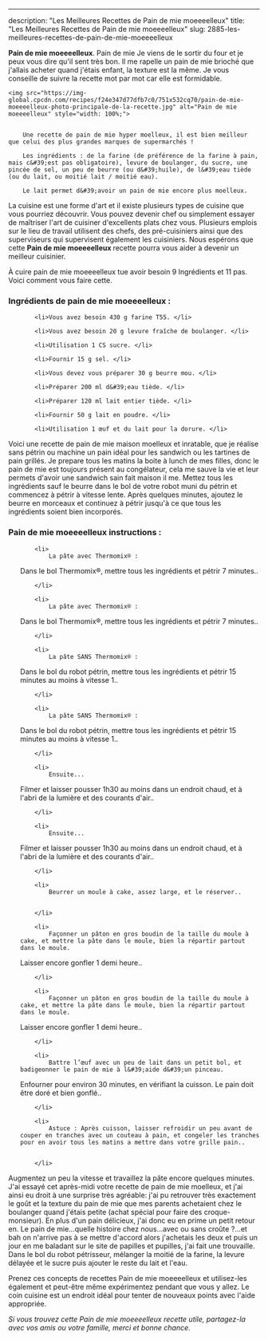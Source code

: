 ---
description: "Les Meilleures Recettes de Pain de mie moeeeelleux"
title: "Les Meilleures Recettes de Pain de mie moeeeelleux"
slug: 2885-les-meilleures-recettes-de-pain-de-mie-moeeeelleux

<p>
	<strong>Pain de mie moeeeelleux</strong>. 
	Pain de mie Je viens de le sortir du four et je peux vous dire qu&#39;il sent très bon. Il me rapelle un pain de mie brioché que j&#39;allais acheter quand j&#39;étais enfant, la texture est la même. Je vous conseille de suivre la recette mot par mot car elle est formidable.
</p>
<p>
	
	<img src="https://img-global.cpcdn.com/recipes/f24e347d77dfb7c0/751x532cq70/pain-de-mie-moeeeelleux-photo-principale-de-la-recette.jpg" alt="Pain de mie moeeeelleux" style="width: 100%;">
	
	
		Une recette de pain de mie hyper moelleux, il est bien meilleur que celui des plus grandes marques de supermarchés !
	
		Les ingrédients : de la farine (de préférence de la farine à pain, mais c&#39;est pas obligatoire), levure de boulanger, du sucre, une pincée de sel, un peu de beurre (ou d&#39;huile), de l&#39;eau tiède (ou du lait, ou moitié lait / moitié eau).
	
		Le lait permet d&#39;avoir un pain de mie encore plus moelleux.
	
</p>

La cuisine est une forme d'art et il existe plusieurs types de cuisine que vous pourriez découvrir. Vous pouvez devenir chef ou simplement essayer de maîtriser l'art de cuisiner d'excellents plats chez vous. Plusieurs emplois sur le lieu de travail utilisent des chefs, des pré-cuisiniers ainsi que des superviseurs qui supervisent également les cuisiniers. Nous espérons que cette <strong> Pain de mie moeeeelleux </strong> recette pourra vous aider à devenir un meilleur cuisinier.

<!--inarticleads1-->

À cuire pain de mie moeeeelleux tue avoir besoin 9 Ingrédients et 11 pas. Voici comment vous faire cette.

<h3>Ingrédients de pain de mie moeeeelleux :</h3>

<ol>
	
		<li>Vous avez besoin 430 g farine T55. </li>
	
		<li>Vous avez besoin 20 g levure fraîche de boulanger. </li>
	
		<li>Utilisation 1 CS sucre. </li>
	
		<li>Fournir 15 g sel. </li>
	
		<li>Vous devez vous préparer 30 g beurre mou. </li>
	
		<li>Préparer 200 ml d&#39;eau tiède. </li>
	
		<li>Préparer 120 ml lait entier tiède. </li>
	
		<li>Fournir 50 g lait en poudre. </li>
	
		<li>Utilisation 1 œuf et du lait pour la dorure. </li>
	
</ol>

Voici une recette de pain de mie maison moelleux et inratable, que je réalise sans pétrin ou machine un pain idéal pour les sandwich ou les tartines de pain grillés. Je prepare tous les matins la boite à lunch de mes filles, donc le pain de mie est toujours présent au congélateur, cela me sauve la vie et leur permets d&#39;avoir une sandwich sain fait maison il me. Mettez tous les ingrédients sauf le beurre dans le bol de votre robot muni du pétrin et commencez à pétrir à vitesse lente. Après quelques minutes, ajoutez le beurre en morceaux et continuez à pétrir jusqu&#39;à ce que tous les ingrédients soient bien incorporés. 

<!--inarticleads2-->

<h3>Pain de mie moeeeelleux instructions :</h3>

<ol>
	
		<li>
			La pâte avec Thermomix® : 

Dans le bol Thermomix®, mettre tous les ingrédients et pétrir 7 minutes..
			
			
		</li>
	
		<li>
			La pâte avec Thermomix® : 

Dans le bol Thermomix®, mettre tous les ingrédients et pétrir 7 minutes..
			
			
		</li>
	
		<li>
			La pâte SANS Thermomix® :

Dans le bol du robot pétrin, mettre tous les ingrédients et pétrir 15 minutes au moins à vitesse 1..
			
			
		</li>
	
		<li>
			La pâte SANS Thermomix® :

Dans le bol du robot pétrin, mettre tous les ingrédients et pétrir 15 minutes au moins à vitesse 1..
			
			
		</li>
	
		<li>
			Ensuite...

Filmer et laisser pousser 1h30 au moins dans un endroit chaud, et à l&#39;abri de la lumière et des courants d&#39;air..
			
			
		</li>
	
		<li>
			Ensuite...

Filmer et laisser pousser 1h30 au moins dans un endroit chaud, et à l&#39;abri de la lumière et des courants d&#39;air..
			
			
		</li>
	
		<li>
			Beurrer un moule à cake, assez large, et le réserver..
			
			
		</li>
	
		<li>
			Façonner un pâton en gros boudin de la taille du moule à cake, et mettre la pâte dans le moule, bien la répartir partout dans le moule.

Laisser encore gonfler 1 demi heure..
			
			
		</li>
	
		<li>
			Façonner un pâton en gros boudin de la taille du moule à cake, et mettre la pâte dans le moule, bien la répartir partout dans le moule.

Laisser encore gonfler 1 demi heure..
			
			
		</li>
	
		<li>
			Battre l’œuf avec un peu de lait dans un petit bol, et badigeonner le pain de mie à l&#39;aide d&#39;un pinceau.

Enfourner pour environ 30 minutes, en vérifiant la cuisson. Le pain doit être doré et bien gonflé..
			
			
		</li>
	
		<li>
			Astuce : Après cuisson, laisser refroidir un peu avant de couper en tranches avec un couteau à pain, et congeler les tranches pour en avoir tous les matins a mettre dans votre grille pain..
			
			
		</li>
	
</ol>

Augmentez un peu la vitesse et travaillez la pâte encore quelques minutes. J&#39;ai essayé cet après-midi votre recette de pain de mie moelleux, et j&#39;ai ainsi eu droit à une surprise très agréable: j&#39;ai pu retrouver très exactement le goût et la texture du pain de mie que mes parents achetaient chez le boulanger quand j&#39;étais petite (achat spécial pour faire des croque-monsieur). En plus d&#39;un pain délicieux, j&#39;ai donc eu en prime un petit retour en. Le pain de mie…quelle histoire chez nous…avec ou sans croûte ?…et bah on n&#39;arrive pas à se mettre d&#39;accord alors j&#39;achetais les deux et puis un jour en me baladant sur le site de papilles et pupilles, j&#39;ai fait une trouvaille. Dans le bol du robot pétrisseur, mélanger la moitié de la farine, la levure délayée et le sucre puis ajouter le reste du lait et l&#39;eau. 

<!--inarticleads1-->

<p>
Prenez ces concepts de recettes Pain de mie moeeeelleux et utilisez-les également et peut-être même expérimentez pendant que vous y allez. Le coin cuisine est un endroit idéal pour tenter de nouveaux points avec l'aide appropriée.
</p>

<p>
<i>Si vous trouvez cette Pain de mie moeeeelleux recette utile, partagez-la avec vos amis ou votre famille, merci et bonne chance.</i>
</p>
